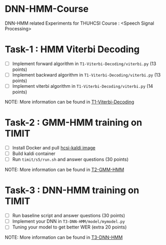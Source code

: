 # DNN-HMM-Course
DNN-HMM related Experiments for THUHCSI Course : \<Speech Signal Processing\>

# Task-1 : HMM Viterbi Decoding
- [ ] Implement forward algorithm in `T1-Viterbi-Decoding/viterbi.py` (13 points)
- [ ] Implement backward algorithm in `T1-Viterbi-Decoding/viterbi.py` (13 points)
- [ ] Implement viterbi algorithm in `T1-Viterbi-Decoding/viterbi.py` (14 points)

NOTE: More information can be found in [T1-Viterbi-Decoding](https://github.com/thuhcsi/DNN-HMM-Course/tree/main/T1-Viterbi-Decoding)

# Task-2 : GMM-HMM training on TIMIT
- [ ] Install Docker and pull [hcsi-kaldi image](https://hub.docker.com/r/xcsong/hcsikaldi)
- [ ] Build kaldi container
- [ ] Run `timit/s5/run.sh` and answer questions (30 points)

NOTE: More information can be found in [T2-GMM-HMM](https://github.com/thuhcsi/DNN-HMM-Course/tree/main/T2-GMM-HMM)

# Task-3 : DNN-HMM training on TIMIT
- [ ] Run baseline script and answer questions (30 points)
- [ ] Implement your DNN in `T3-DNN-HMM/model/mymodel.py`
- [ ] Tuning your model to get better WER (extra 20 points)

NOTE: More information can be found in [T3-DNN-HMM](https://github.com/thuhcsi/DNN-HMM-Course/tree/main/T3-DNN-HMM)
